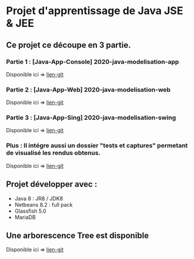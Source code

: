# Projet d'apprentissage de Java JSE & JEE

## Ce projet ce découpe en 3 partie.

### Partie 1 : [Java-App-Console] 2020-java-modelisation-app

Disponible ici => [lien-git](https://github.com/ldumay/2020-java-modelisation/tree/main/2020-java-modelisation-app)

### Partie 2 : [Java-App-Web] 2020-java-modelisation-web

Disponible ici => [lien-git](https://github.com/ldumay/2020-java-modelisation/tree/main/2020-java-modelisation-webb)

### Partie 3 : [Java-App-Sing] 2020-java-modelisation-swing

Disponible ici => [lien-git](https://github.com/ldumay/2020-java-modelisation/tree/main/2020-java-modelisation-swing)

### Plus : Il intégre aussi un dossier "tests et captures" permetant de visualisé les rendus obtenus.

Disponible ici => [lien-git](https://github.com/ldumay/2020-java-modelisation/tree/main/_test_et_captures)


## Projet développer avec : 

- Java 8 : JR8 / JDK8
- Netbeans 8.2 : full pack
- Glassfish 5.0
- MariaDB

## Une arborescence Tree est disponible

Disponible ici => [lien-git](https://github.com/ldumay/2020-java-modelisation/tree/main/_test_et_captures/0_tree_full_git.md)